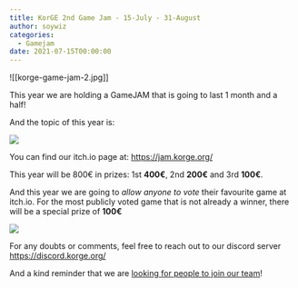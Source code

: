 ```yaml
---
title: KorGE 2nd Game Jam - 15-July - 31-August
author: soywiz
categories:
  - Gamejam
date: 2021-07-15T00:00:00
---
```

![[korge-game-jam-2.jpg]]

This year we are holding a GameJAM that is going to last 1 month and a half!

And the topic of this year is:

![](/assets/images/jam/theme-summer.jpg)

You can find our itch.io page at: <https://jam.korge.org/>

This year will be 800€ in prizes: 1st **400€**, 2nd **200€** and 3rd **100€**.

And this year we are going to *allow anyone to vote* their favourite game at itch.io.
For the most publicly voted game that is not already a winner, there will be a special prize of **100€**

![](/assets/images/jam/twitter-banner-gamejam.png)

For any doubts or comments, feel free to reach out to our discord server <https://discord.korge.org/>

And a kind reminder that we are [looking for people to join our team](https://blog.korge.org/korge-org-looking-for-people-and-gamejam/)!
